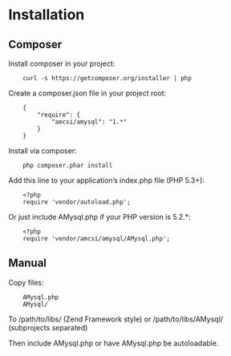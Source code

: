 <!--- vim: set tabstop=8 expandtab filetype=php : <?php -->
Installation
=

Composer
-----
Install composer in your project:

        curl -s https://getcomposer.org/installer | php

Create a composer.json file in your project root:

        {
            "require": {
                "amcsi/amysql": "1.*"
            }
        }

Install via composer:

        php composer.phar install

Add this line to your application’s index.php file (PHP 5.3+):

        <?php
        require 'vendor/autoload.php';

Or just include AMysql.php if your PHP version is 5.2.*:

        <?php
        require 'vendor/amcsi/amysql/AMysql.php';

Manual
-----

Copy files:

        AMysql.php
        AMysql/

To /path/to/libs/ (Zend Framework style) or /path/to/libs/AMysql/ (subprojects separated)

Then include AMysql.php or have AMysql.php be autoloadable.
